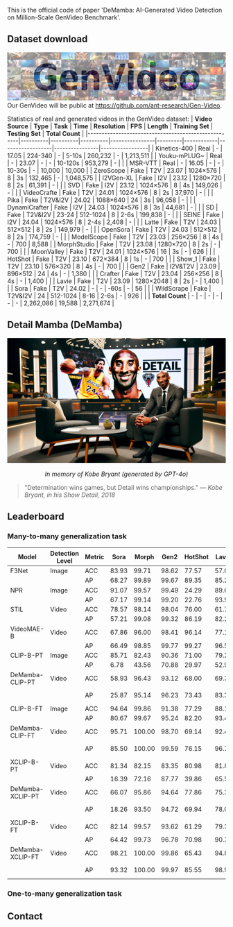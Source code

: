 This is the official code of paper 'DeMamba: AI-Generated Video Detection on Million-Scale GenVideo Benchmark'.

## Dataset download
![](figs/tab_fig.jpg)
Our GenVideo will be public at https://github.com/ant-research/Gen-Video.

Statistics of real and generated videos in the GenVideo dataset:
| **Video Source**                                    | **Type** | **Task** | **Time** | **Resolution** | **FPS** | **Length** | **Training Set** | **Testing Set** | **Total Count** |
|-----------------------------------------------------|----------|----------|----------|----------------|---------|------------|------------------|----------------|-----------------|
| Kinetics-400               | Real     | -        | 17.05    | 224-340        | -       | 5-10s      | 260,232          | -              | 1,213,511       |
| Youku-mPLUG~                     | Real     | -        | 23.07    | -              | -       | 10-120s    | 953,279          | -              |                 |
| MSR-VTT                           | Real     | -        | 16.05    | -              | -       | 10-30s     | -                | 10,000         | 10,000          |
| ZeroScope                       | Fake     | T2V      | 23.07    | 1024×576       | 8       | 3s         | 132,465          | -              | 1,048,575       |
| I2VGen-XL                         | Fake     | I2V      | 23.12    | 1280×720       | 8       | 2s         | 61,391           | -              |                 |
| SVD                     | Fake     | I2V      | 23.12    | 1024×576       | 8       | 4s         | 149,026          | -              |                 |
| VideoCrafte          | Fake     | T2V      | 24.01    | 1024×576       | 8       | 2s         | 37,970           | -              |                 |
| Pika                                   | Fake     | T2V&I2V  | 24.02    | 1088×640       | 24      | 3s         | 96,058           | -              |                 |
| DynamiCrafter         | Fake     | I2V      | 24.03    | 1024×576       | 8       | 3s         | 44,681           | -              |                 |
| SD                             | Fake     | T2V&I2V  | 23-24    | 512-1024       | 8       | 2-6s       | 199,838          | -              |                 |
| SEINE                         | Fake     | I2V      | 24.04    | 1024×576       | 8       | 2-4s       | 2,408            | -              |                 |
| Latte                           | Fake     | T2V      | 24.03    | 512×512        | 8       | 2s         | 149,979          | -              |                 |
| OpenSora                           | Fake     | T2V      | 24.03    | 512×512        | 8       | 2s         | 174,759          | -              |                 |
| ModelScope               | Fake     | T2V      | 23.03    | 256×256        | 8       | 4s         | -                | 700            | 8,588           |
| MorphStudio                     | Fake     | T2V      | 23.08    | 1280×720       | 8       | 2s         | -                | 700            |                 |
| MoonValley                       | Fake     | T2V      | 24.01    | 1024×576       | 16      | 3s         | -                | 626            |                 |
| HotShot                           | Fake     | T2V      | 23.10    | 672×384        | 8       | 1s         | -                | 700            |                 |
| Show_1                       | Fake     | T2V      | 23.10    | 576×320        | 8       | 4s         | -                | 700            |                 |
| Gen2                     | Fake     | I2V&T2V  | 23.09    | 896×512        | 24      | 4s         | -                | 1,380          |                 |
| Crafter               | Fake     | T2V      | 23.04    | 256×256        | 8       | 4s         | -                | 1,400          |                 |
| Lavie                                 | Fake     | T2V      | 23.09    | 1280×2048      | 8       | 2s         | -                | 1,400          |                 |
| Sora                                 | Fake     | T2V      | 24.02    | -              | -       | -60s       | -                | 56             |                 |
| WildScrape                                          | Fake     | T2V&I2V  | 24       | 512-1024       | 8-16    | 2-6s       | -                | 926            |                 |
| **Total Count**                                     | -        | -        | -        | -              | -       | -          | 2,262,086        | 19,588         | 2,271,674       |

## Detail Mamba (DeMamba)

![](figs/logo.png)
<p align="center"><em>In memory of Kobe Bryant (generated by GPT-4o)</em></p>

> "Determination wins games, but Detail wins championships." — *Kobe Bryant, in his Show Detail, 2018*


## Leaderboard

### Many-to-many generalization task
| Model         | Detection Level | Metric | Sora  | Morph | Gen2  | HotShot | Lavie | Show-1 | Moon  | Crafter | Model Scope | Wild Scrape | Real  | Avg.   |
|---------------|-----------------|--------|-------|-------|-------|---------|-------|--------|-------|---------|-------------|-------------|-------|--------|
| F3Net         | Image           | ACC    | 83.93 | 99.71 | 98.62 | 77.57   | 57.00 | 36.57  | 99.52 | 99.71   | 89.43       | 76.78       | 99.14 | 83.45  |
|               |                 | AP     | 68.27 | 99.89 | 99.67 | 89.35   | 85.24 | 63.17  | 99.58 | 99.89   | 93.80       | 88.41       | -     | 88.73  |
| NPR           | Image           | ACC    | 91.07 | 99.57 | 99.49 | 24.29   | 89.64 | 57.71  | 97.12 | 99.86   | 94.29       | 87.80       | 97.46 | 85.30  |
|               |                 | AP     | 67.17 | 99.14 | 99.20 | 22.76   | 93.91 | 61.76  | 96.33 | 99.72   | 94.15       | 90.40       | -     | 82.45  |
| STIL          | Video           | ACC    | 78.57 | 98.14 | 98.04 | 76.00   | 61.79 | 53.29  | 99.36 | 97.36   | 94.57       | 65.01       | 98.72 | 83.71  |
|               |                 | AP     | 57.21 | 99.08 | 99.32 | 86.19   | 82.24 | 70.43  | 99.25 | 98.96   | 97.18       | 81.32       | -     | 87.12  |
| VideoMAE-B    | Video           | ACC    | 67.86 | 96.00 | 98.41 | 96.14   | 77.14 | 80.43  | 97.44 | 96.93   | 96.29       | 68.36       | 99.71 | 88.61  |
|               |                 | AP     | 66.49 | 98.85 | 99.77 | 99.27   | 96.55 | 95.31  | 99.49 | 99.69   | 99.27       | 90.74       | -     | 94.54  |
| CLIP-B-PT     | Image           | ACC    | 85.71 | 82.43 | 90.36 | 71.00   | 79.29 | 75.43  | 89.62 | 86.29   | 82.14       | 75.16       | 57.22 | 79.67  |
|               |                 | AP     | 6.78  | 43.56 | 70.88 | 29.97   | 52.97 | 35.36  | 55.52 | 66.03   | 44.23       | 42.99       | -     | 44.83  |
| DeMamba-CLIP-PT| Video          | ACC    | 58.93 | 96.43 | 93.12 | 68.00   | 69.36 | 69.00  | 89.14 | 91.86   | 96.14       | 56.59       | 98.06 | $80.60_{\textcolor[RGB]{116,0,0}{+0.93}}$ |
|               |                 | AP     | 25.87 | 95.14 | 96.23 | 73.43   | 83.31 | 75.49  | 90.17 | 95.06   | 95.05       | 69.95       | -     | $79.97_{\textcolor[RGB]{116,0,0}{+35.14}}$ |
| CLIP-B-FT     | Image           | ACC    | 94.64 | 99.86 | 91.38 | 77.29   | 88.14 | 86.00  | 99.68 | 99.79   | 84.29       | 84.67       | 97.38 | 91.19  |
|               |                 | AP     | 80.67 | 99.67 | 95.24 | 82.20   | 93.48 | 88.62  | 99.55 | 99.79   | 86.93       | 89.08       | -     | 91.52  |
| DeMamba-CLIP-FT| Video          | ACC    | 95.71 | 100.00| 98.70 | 69.14   | 92.43 | 93.29  | 100.00| 100.00  | 83.57       | 82.94       | 99.44 | $92.29_{\textcolor[RGB]{116,0,0}{+1.10}}$ |
|               |                 | AP     | 85.50 | 100.00| 99.59 | 76.15   | 96.78 | 96.99  | 99.97 | 100.00  | 89.80       | 89.72       | -     | $93.45_{\textcolor[RGB]{116,0,0}{+1.93}}$ |
| XCLIP-B-PT    | Video           | ACC    | 81.34 | 82.15 | 83.35 | 80.98   | 81.82 | 81.55  | 82.14 | 82.98   | 81.93       | 81.10       | 81.37 | 81.88  |
|               |                 | AP     | 16.39 | 72.16 | 87.77 | 39.86   | 65.57 | 54.26  | 75.23 | 84.80   | 61.60       | 55.28       | -     | 61.29  |
| DeMamba-XCLIP-PT| Video         | ACC    | 66.07 | 95.86 | 94.64 | 77.86   | 75.36 | 80.29  | 90.89 | 92.50   | 96.00       | 66.41       | 95.12 | $84.64_{\textcolor[RGB]{116,0,0}{+2.76}}$ |
|               |                 | AP     | 18.26 | 93.50 | 94.72 | 69.94   | 78.08 | 71.50  | 83.95 | 92.23   | 93.54       | 68.10       | -     | $76.38_{\textcolor[RGB]{116,0,0}{+15.09}}$ |
| XCLIP-B-FT    | Video           | ACC    | 82.14 | 99.57 | 93.62 | 61.29   | 79.36 | 69.71  | 97.92 | 99.79   | 77.14       | 83.59       | 98.14 | 85.66  |
|               |                 | AP     | 64.42 | 99.73 | 96.78 | 70.98   | 90.35 | 77.28  | 97.34 | 99.84   | 82.01       | 88.97       | -     | 86.77  |
| DeMamba-XCLIP-FT| Video         | ACC    | 98.21 | 100.00| 99.86 | 65.43   | 94.86 | 98.86  | 100.00| 100.00  | 92.86       | 89.09       | 99.42 | $\textbf{94.42}_{\textcolor[RGB]{116,0,0}{+8.76}}$ |
|               |                 | AP     | 93.32 | 100.00| 99.97 | 85.55   | 98.97 | 99.60  | 99.98 | 100.00  | 97.77       | 95.75       | -     | $\textbf{97.10}_{\textcolor[RGB]{116,0,0}{+10.43}}$|



### One-to-many generalization task



## Contact
